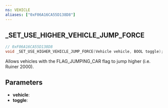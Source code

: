 ```yaml
---
ns: VEHICLE
aliases: ["0xF06A16CA55D138D8"]
---
```

## _SET_USE_HIGHER_VEHICLE_JUMP_FORCE

```c
// 0xF06A16CA55D138D8
void _SET_USE_HIGHER_VEHICLE_JUMP_FORCE(Vehicle vehicle, BOOL toggle);
```

Allows vehicles with the FLAG_JUMPING_CAR flag to jump higher (i.e. Ruiner 2000).

## Parameters
* **vehicle**: 
* **toggle**: 

